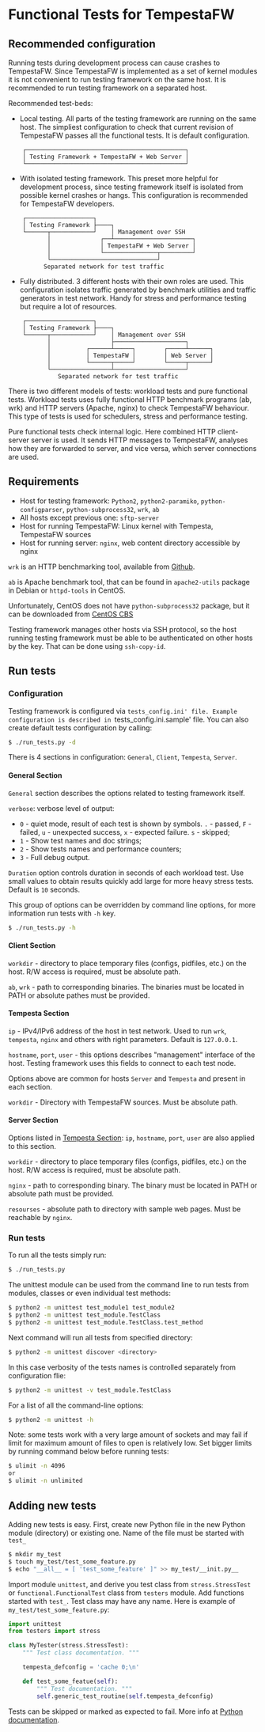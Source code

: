 # Functional Tests for TempestaFW

## Recommended configuration

Running tests during development process can cause crashes to TempestaFW.
Since TempestaFW is implemented as a set of kernel modules it is not convenient
to run testing framework on the same host. It is recommended to run testing
framework on a separated host.

Recommended test-beds:

- Local testing. All parts of the testing framework are running on the same
host. The simpliest configuration to check that current revision of TempestaFW
passes all the functional tests. It is default configuration.
```
    ┌─────────────────────────────────────────────┐
    │ Testing Framework + TempestaFW + Web Server │
    └─────────────────────────────────────────────┘
```

- With isolated testing framework. This preset more helpful for development
process, since testing framework itself is isolated from possible kernel
crashes or hangs. This configuration is recommended for TempestaFW developers.
```
    ┌───────────────────┐
    │ Testing Framework ├────┐
    └──────┬────────────┘    │ Management over SSH
           │              ┌──┴──────────────────────┐
           │              │ TempestaFW + Web Server │
           │              └───────────────┬─────────┘
           └──────────────────────────────┘
          Separated network for test traffic
```

- Fully distributed. 3 different hosts with their own roles are used. This
configuration isolates traffic generated by benchmark utilities and traffic
generators in test network. Handy for stress and performance testing but require
a lot of resources.
```
    ┌───────────────────┐
    │ Testing Framework ├────┐
    └──────┬────────────┘    │ Management over SSH
           │                 ├────────────────────┐
           │          ┌──────┴─────┐        ┌─────┴──────┐
           │          │ TempestaFW │        │ Web Server │
           │          └──────┬─────┘        └─────┬──────┘
           └─────────────────┴────────────────────┘
              Separated network for test traffic
```

There is two different models of tests: workload tests and pure functional
tests. Workload tests uses fully functional HTTP benchmark programs (ab,
wrk) and HTTP servers (Apache, nginx) to check TempestaFW behaviour. This type
of tests is used for schedulers, stress and performance testing.

Pure functional tests check internal logic. Here combined HTTP client-server
server is used. It sends HTTP messages to TempestaFW, analyses how they are
forwarded to server, and vice versa, which server connections are used.


## Requirements

- Host for testing framework: `Python2`, `python2-paramiko`,
`python-configparser`, `python-subprocess32`, `wrk`, `ab`
- All hosts except previous one: `sftp-server`
- Host for running TempestaFW: Linux kernel with Tempesta, TempestaFW sources
- Host for running server: `nginx`, web content directory accessible by nginx

`wrk` is an HTTP benchmarking tool, available from [Github](https://github.com/wg/wrk).

`ab` is Apache benchmark tool, that can be found in `apache2-utils` package in
Debian or `httpd-tools` in CentOS.

Unfortunately, CentOS does not have `python-subprocess32` package, but it can be
downloaded from [CentOS CBS](https://cbs.centos.org/koji/buildinfo?buildID=10904)

Testing framework manages other hosts via SSH protocol, so the host running
testing framework must be able to be authenticated on other hosts by the key.
That can be done using `ssh-copy-id`.


## Run tests

### Configuration

Testing framework is configured via `tests_config.ini' file. Example
configuration is described in `tests_config.ini.sample' file.
You can also create default tests configuration by calling:

```sh
$ ./run_tests.py -d
```

There is 4 sections in configuration: `General`, `Client`, `Tempesta`, `Server`.

#### General Section

`General` section describes the options related to testing framework itself.

`verbose`: verbose level of output:
- `0` - quiet mode, result of each test is shown by symbols. `.` - passed, `F` -
failed, `u` - unexpected success, `x` - expected failure. `s` - skipped;
- `1` - Show test names and doc strings;
- `2` - Show tests names and performance counters;
- `3` - Full debug output.

`Duration` option controls duration in seconds of each workload test. Use small
values to obtain results quickly add large for more heavy stress tests. Default
is `10` seconds.

This group of options can be overridden by command line options, for more
information run tests with `-h` key.
```sh
$ ./run_tests.py -h
```

#### Client Section

`workdir` - directory to place temporary files (configs, pidfiles, etc.) on the
host. R/W access is required, must be absolute path.

`ab`, `wrk` - path to corresponding binaries. The binaries must
be located in PATH or absolute pathes must be provided.

#### Tempesta Section

`ip` - IPv4/IPv6 address of the host in test network. Used to run `wrk`,
`tempesta`, `nginx` and others with right parameters. Default is `127.0.0.1`.

`hostname`, `port`, `user` - this options describes "management" interface of
the host. Testing framework uses this fields to connect to each test node.

Options above are common for hosts `Server` and `Tempesta` and present in each
section.

`workdir` - Directory with TempestaFW sources. Must be absolute path.

#### Server Section

Options listed in [Tempesta Section](#tempesta-section): `ip`, `hostname`,
`port`, `user` are also applied to this section.

`workdir` - directory to place temporary files (configs, pidfiles, etc.) on the
host. R/W access is required, must be absolute path.

`nginx` - path to corresponding binary. The binary must be located in PATH
or absolute path must be provided.

`resourses` - absolute path to directory with sample web pages. Must be
reachable by `nginx`.


### Run tests

To run all the tests simply run:
```sh
$ ./run_tests.py
```

The unittest module can be used from the command line to run tests from modules,
classes or even individual test methods:
```sh
$ python2 -m unittest test_module1 test_module2
$ python2 -m unittest test_module.TestClass
$ python2 -m unittest test_module.TestClass.test_method
```
Next command will run all tests from specified directory:
```sh
$ python2 -m unittest discover <directory>
```
In this case verbosity of the tests names is controlled separately from
configuration flie:
```sh
$ python2 -m unittest -v test_module.TestClass
```
For a list of all the command-line options:
```sh
$ python2 -m unittest -h
```

Note: some tests work with a very large amount of sockets and may fail if
limit for maximum amount of files to open is relatively low. Set bigger limits
by running command below before running tests:
```sh
$ ulimit -n 4096
or
$ ulimit -n unlimited
```

## Adding new tests

Adding new tests is easy. First, create new Python file in the new Python module
(directory) or existing one.
Name of the file must be started with `test_`
```sh
$ mkdir my_test
$ touch my_test/test_some_feature.py
$ echo "__all__ = [ 'test_some_feature' ]" >> my_test/__init.py__
```

Import module `unittest`, and derive you test class from `stress.StressTest`
or `functional.FunctionalTest`
class from `testers` module. Add functions started with `test_`. Test class may
have any name. Here is example of `my_test/test_some_feature.py`:
```python
import unittest
from testers import stress

class MyTester(stress.StressTest):
    """ Test class documentation. """

    tempesta_defconfig = 'cache 0;\n'

    def test_some_featue(self):
        """ Test documentation. """
        self.generic_test_routine(self.tempesta_defconfig)
```

Tests can be skipped or marked as expected to fail.
More info at [Python documentation](https://docs.python.org/3/library/unittest.html).

